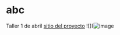 # abc
Taller 1 de abril
[sitio del proyecto](https://sites.google.com/uach.mx/quantum-apps/ciclo-de-conferencias)
![](![image](https://user-images.githubusercontent.com/102831791/161339673-106b2dd2-899b-48d0-864e-c061f02bd97c.png)
